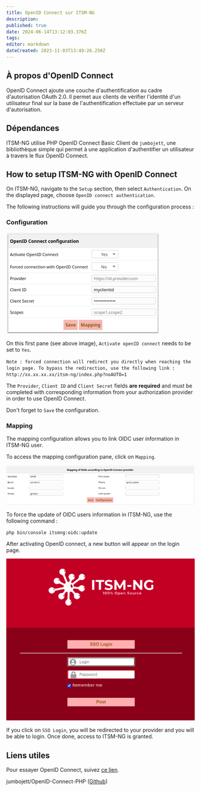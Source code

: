 ```yaml
---
title: OpenID Connect sur ITSM-NG
description: 
published: true
date: 2024-06-14T13:12:03.376Z
tags: 
editor: markdown
dateCreated: 2023-11-03T13:49:26.250Z
---
```


## À propos d'OpenID Connect

OpenID Connect ajoute une couche d'authentification au cadre d'autorisation OAuth 2.0. Il permet aux clients de vérifier l'identité d'un utilisateur final sur la base de l'authentification effectuée par un serveur d'autorisation.

## Dépendances

ITSM-NG utilise PHP OpenID Connect Basic Client de `jumbojett`, une bibliothèque simple qui permet à une application d'authentifier un utilisateur à travers le flux OpenID Connect.

## How to setup ITSM-NG with OpenID Connect

On ITSM-NG, navigate to the `Setup` section, then select `Authentication`. On the displayed page, choose `OpenID connect authentication`. 

The following instructions will guide you through the configuration process : 

### Configuration

![](/files/img/oidc/oidc_config.png)

On this first pane (see above image), `Activate openID connect` needs to be set to `Yes`.

`Note : forced connection will redirect you directly when reaching the login page. To bypass the redirection, use the following link : http://xx.xx.xx.xx/itsm-ng/index.php?noAUTO=1`

The `Provider`, `Client ID` and `Client Secret` fields **are required** and must be completed with corresponding information from your authorization provider in order to use OpenID Connect.

Don't forget to `Save` the configuration.

### Mapping

The mapping configuration allows you to link OIDC user information in ITSM-NG user.

To access the mapping configuration pane, click on `Mapping`.



![](/files/img/oidc/oidc_mapping.png)

To force the update of OIDC users information in ITSM-NG, use the following command :

    php bin/console itsmng:oidc:update

After activating OpenID connect, a new button will appear on the login page.

![](/files/img/oidc/oidc_login.png)

If you click on `SSO Login`, you will be redirected to your provider and you will be able to login. Once done, access to ITSM-NG is granted.

## Liens utiles

Pour essayer OpenID Connect, suivez [ce lien](https://oidctest.wsweet.org).

jumbojett/OpenID-Connect-PHP ([Github](https://github.com/jumbojett/OpenID-Connect-PHP))
